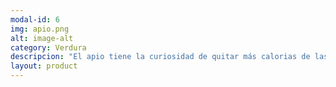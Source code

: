 ```yaml
---
modal-id: 6
img: apio.png
alt: image-alt
category: Verdura
descripcion: "El apio tiene la curiosidad de quitar más calorias de las que aporta cuande se come: es una de las verduras con menos contenido calórico. Está de temporada en primavera y en otoño, pero se puede encontrar en el mercado todo el año."
layout: product
---
```

